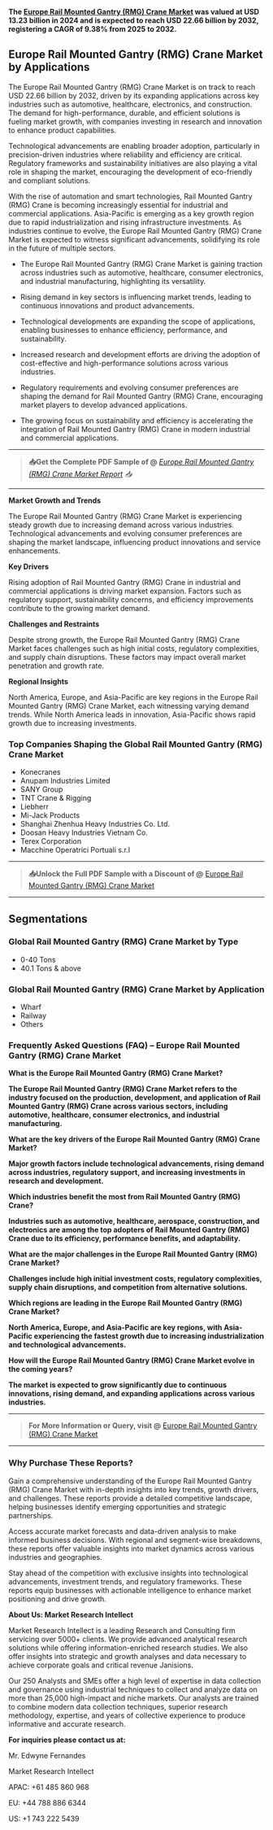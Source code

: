 <p><strong>The <a href="https://www.marketresearchintellect.com/download-sample/?rid=1072569&amp;utm_source=Pulse-April-Europe&amp;utm_medium=852">Europe Rail Mounted Gantry (RMG) Crane Market</a> was valued at USD 13.23 billion in 2024 and is expected to reach USD 22.66 billion by 2032, registering a CAGR of 9.38% from 2025 to 2032.</strong></p><h2>Europe Rail Mounted Gantry (RMG) Crane Market by Applications&nbsp;</h2><p><p>The Europe Rail Mounted Gantry (RMG) Crane Market is on track to reach USD 22.66 billion by 2032, driven by its expanding applications across key industries such as automotive, healthcare, electronics, and construction. The demand for high-performance, durable, and efficient solutions is fueling market growth, with companies investing in research and innovation to enhance product capabilities.</p><p>Technological advancements are enabling broader adoption, particularly in precision-driven industries where reliability and efficiency are critical. Regulatory frameworks and sustainability initiatives are also playing a vital role in shaping the market, encouraging the development of eco-friendly and compliant solutions.</p><p>With the rise of automation and smart technologies, Rail Mounted Gantry (RMG) Crane is becoming increasingly essential for industrial and commercial applications. Asia-Pacific is emerging as a key growth region due to rapid industrialization and rising infrastructure investments. As industries continue to evolve, the Europe Rail Mounted Gantry (RMG) Crane Market is expected to witness significant advancements, solidifying its role in the future of multiple sectors.</p></p><ul><li><p>The Europe Rail Mounted Gantry (RMG) Crane Market is gaining traction across industries such as automotive, healthcare, consumer electronics, and industrial manufacturing, highlighting its versatility.</p></li><li><p>Rising demand in key sectors is influencing market trends, leading to continuous innovations and product advancements.</p></li><li><p>Technological developments are expanding the scope of applications, enabling businesses to enhance efficiency, performance, and sustainability.</p></li><li><p>Increased research and development efforts are driving the adoption of cost-effective and high-performance solutions across various industries.</p></li><li><p>Regulatory requirements and evolving consumer preferences are shaping the demand for Rail Mounted Gantry (RMG) Crane, encouraging market players to develop advanced applications.</p></li><li><p>The growing focus on sustainability and efficiency is accelerating the integration of Rail Mounted Gantry (RMG) Crane in modern industrial and commercial applications.</p></li></ul><hr /><blockquote><p><strong><span class="font-[700]">📥Get the Complete PDF Sample of @ </span></strong><em><span class="font-[700]"><a href="https://www.marketresearchintellect.com/download-sample/?rid=1072569&amp;utm_source=Pulse-April-Europe&amp;utm_medium=852" target="_blank" data-tracking-control-name="article-ssr-frontend-pulse_little-text-block" data-tracking-will-navigate="" data-test-link="">Europe Rail Mounted Gantry (RMG) Crane Market Report</a>&nbsp;📥</span></em></p></blockquote><hr /><p class="" data-start="77" data-end="360"><strong data-start="77" data-end="105">Market Growth and Trends</strong></p><p class="" data-start="77" data-end="360">The Europe Rail Mounted Gantry (RMG) Crane Market is experiencing steady growth due to increasing demand across various industries. Technological advancements and evolving consumer preferences are shaping the market landscape, influencing product innovations and service enhancements.</p><p class="" data-start="362" data-end="606"><strong data-start="362" data-end="377">Key Drivers</strong></p><p class="" data-start="362" data-end="606">Rising adoption of Rail Mounted Gantry (RMG) Crane in industrial and commercial applications is driving market expansion. Factors such as regulatory support, sustainability concerns, and efficiency improvements contribute to the growing market demand.</p><p class="" data-start="608" data-end="849"><strong data-start="608" data-end="637">Challenges and Restraints</strong></p><p class="" data-start="608" data-end="849">Despite strong growth, the Europe Rail Mounted Gantry (RMG) Crane Market faces challenges such as high initial costs, regulatory complexities, and supply chain disruptions. These factors may impact overall market penetration and growth rate.</p><p class="" data-start="851" data-end="1095"><strong data-start="851" data-end="872">Regional Insights</strong></p><p class="" data-start="851" data-end="1095">North America, Europe, and Asia-Pacific are key regions in the Europe Rail Mounted Gantry (RMG) Crane Market, each witnessing varying demand trends. While North America leads in innovation, Asia-Pacific shows rapid growth due to increasing investments.</p><p><h3>Top Companies Shaping the Global Rail Mounted Gantry (RMG) Crane Market </h3><ul><li>Konecranes</li><li> Anupam Industries Limited</li><li> SANY Group</li><li> TNT Crane & Rigging</li><li> Liebherr</li><li> Mi-Jack Products</li><li> Shanghai Zhenhua Heavy Industries Co. Ltd.</li><li> Doosan Heavy Industries Vietnam Co.</li><li> Terex Corporation</li><li> Macchine Operatrici Portuali s.r.l</li></ul></p><hr /><blockquote><p><strong>📥Unlock the Full PDF Sample with a Discount of @</strong> <a href="https://www.marketresearchintellect.com/ask-for-discount/?rid=1072569&amp;utm_source=Pulse-April-Europe&amp;utm_medium=852">Europe Rail Mounted Gantry (RMG) Crane Market</a></p></blockquote><hr /><p><h2>Segmentations</h2><h3>Global Rail Mounted Gantry (RMG) Crane Market by Type</h3><ul><li>0-40 Tons</li><li>40.1 Tons & above</li></ul><h3>Global Rail Mounted Gantry (RMG) Crane Market by Application</h3><ul><li>Wharf</li><li>Railway</li><li>Others</li></ul></p><h3><strong>Frequently Asked Questions (FAQ) &ndash; Europe Rail Mounted Gantry (RMG) Crane Market</strong></h3><p><strong>What is the Europe Rail Mounted Gantry (RMG) Crane Market?</strong></p><p><strong>The Europe Rail Mounted Gantry (RMG) Crane Market refers to the industry focused on the production, development, and application of Rail Mounted Gantry (RMG) Crane across various sectors, including automotive, healthcare, consumer electronics, and industrial manufacturing.</strong></p><p><strong>What are the key drivers of the Europe Rail Mounted Gantry (RMG) Crane Market?</strong></p><p><strong>Major growth factors include technological advancements, rising demand across industries, regulatory support, and increasing investments in research and development.</strong></p><p><strong>Which industries benefit the most from Rail Mounted Gantry (RMG) Crane?</strong></p><p><strong>Industries such as automotive, healthcare, aerospace, construction, and electronics are among the top adopters of Rail Mounted Gantry (RMG) Crane due to its efficiency, performance benefits, and adaptability.</strong></p><p><strong>What are the major challenges in the Europe Rail Mounted Gantry (RMG) Crane Market?</strong></p><p><strong>Challenges include high initial investment costs, regulatory complexities, supply chain disruptions, and competition from alternative solutions.</strong></p><p><strong>Which regions are leading in the Europe Rail Mounted Gantry (RMG) Crane Market?</strong></p><p><strong>North America, Europe, and Asia-Pacific are key regions, with Asia-Pacific experiencing the fastest growth due to increasing industrialization and technological advancements.</strong></p><p><strong>How will the Europe Rail Mounted Gantry (RMG) Crane Market evolve in the coming years?</strong></p><p><strong>The market is expected to grow significantly due to continuous innovations, rising demand, and expanding applications across various industries.</strong></p><hr /><blockquote><p><span class="font-[700]"><strong>For More Information or Query, visit&nbsp;@</strong>&nbsp;</span><span class="font-[700]"><a href="https://www.marketresearchintellect.com/product/rail-mounted-gantry-rmg-crane-market/?utm_source=Linkedin&utm_medium=852" target="_blank" data-tracking-control-name="article-ssr-frontend-pulse_little-text-block" data-tracking-will-navigate="" data-test-link="">Europe Rail Mounted Gantry (RMG) Crane Market</a></span></p></blockquote><hr /><h3><strong data-start="0" data-end="31">Why Purchase These Reports?</strong></h3><p class="" data-start="35" data-end="297">Gain a comprehensive understanding of the Europe Rail Mounted Gantry (RMG) Crane Market with in-depth insights into key trends, growth drivers, and challenges. These reports provide a detailed competitive landscape, helping businesses identify emerging opportunities and strategic partnerships.</p><p class="" data-start="299" data-end="540">Access accurate market forecasts and data-driven analysis to make informed business decisions. With regional and segment-wise breakdowns, these reports offer valuable insights into market dynamics across various industries and geographies.</p><p class="" data-start="542" data-end="784">Stay ahead of the competition with exclusive insights into technological advancements, investment trends, and regulatory frameworks. These reports equip businesses with actionable intelligence to enhance market positioning and drive growth.</p><p><strong><span class="font-[700]">About Us: Market Research Intellect</span></strong></p><p><span class="">Market Research Intellect is a leading Research and Consulting firm servicing over 5000+ clients. We provide advanced analytical research solutions while offering information-enriched research studies.&nbsp;</span>We also offer insights into strategic and growth analyses and data necessary to achieve corporate goals and critical revenue Janisions.</p><p><span class="">Our 250 Analysts and SMEs offer a high level of expertise in data collection and governance using industrial techniques to collect and analyze data on more than 25,000 high-impact and niche markets. Our analysts are trained to combine modern data collection techniques, superior research methodology, expertise, and years of collective experience to produce informative and accurate research.</span></p><p><strong>For inquiries please contact us at:</strong></p><p>Mr. Edwyne Fernandes</p><p>Market Research Intellect</p><p>APAC: +61 485 860 968</p><p>EU: +44 788 886 6344</p><p>US: +1 743 222 5439</p>